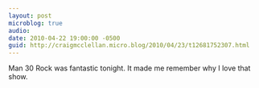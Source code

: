 ```yaml
---
layout: post
microblog: true
audio: 
date: 2010-04-22 19:00:00 -0500
guid: http://craigmcclellan.micro.blog/2010/04/23/t12681752307.html
---
```

Man 30 Rock was fantastic tonight. It made me remember why I love that show.

